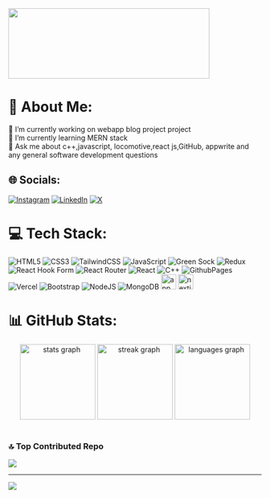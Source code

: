 <img height="140" width="400"  src="https://gist.githubusercontent.com/vininjr/d29bb07bdadb41e4b0923bc8fa748b1a/raw/88f20c9d749d756be63f22b09f3c4ac570bc5101/programming.gif"  />

# 💫 About Me:
🔭 I’m currently working on webapp blog project project <br>🌱 I’m currently learning MERN stack <br>💬 Ask me about c++,javascript, locomotive,react js,GitHub, appwrite and any general software development questions <br>


## 🌐 Socials:
[![Instagram](https://img.shields.io/badge/Instagram-%23E4405F.svg?logo=Instagram&logoColor=white)](https://instagram.com/walkerbuddy._) [![LinkedIn](https://img.shields.io/badge/LinkedIn-%230077B5.svg?logo=linkedin&logoColor=white)](https://linkedin.com/in/karan-sharma-a0724a244) [![X](https://img.shields.io/badge/X-black.svg?logo=X&logoColor=white)](https://x.com/walkerbuddy_) 

# 💻 Tech Stack:
![HTML5](https://img.shields.io/badge/html5-%23E34F26.svg?style=flat&logo=html5&logoColor=white) ![CSS3](https://img.shields.io/badge/css3-%231572B6.svg?style=flat&logo=css3&logoColor=white) ![TailwindCSS](https://img.shields.io/badge/tailwindcss-%2338B2AC.svg?style=flat&logo=tailwind-css&logoColor=white) ![JavaScript](https://img.shields.io/badge/javascript-%23323330.svg?style=flat&logo=javascript&logoColor=%23F7DF1E) ![Green Sock](https://img.shields.io/badge/green%20sock-88CE02?style=flat&logo=greensock&logoColor=white) ![Redux](https://img.shields.io/badge/redux-%23593d88.svg?style=flat&logo=redux&logoColor=white) ![React Hook Form](https://img.shields.io/badge/React%20Hook%20Form-%23EC5990.svg?style=flat&logo=reacthookform&logoColor=white) ![React Router](https://img.shields.io/badge/React_Router-CA4245?style=flat&logo=react-router&logoColor=white) ![React](https://img.shields.io/badge/react-%2320232a.svg?style=flat&logo=react&logoColor=%2361DAFB) ![C++](https://img.shields.io/badge/c++-%2300599C.svg?style=flat&logo=c%2B%2B&logoColor=white) ![GithubPages](https://img.shields.io/badge/github%20pages-121013?style=flat&logo=github&logoColor=white) ![Vercel](https://img.shields.io/badge/vercel-%23000000.svg?style=flat&logo=vercel&logoColor=white) ![Bootstrap](https://img.shields.io/badge/bootstrap-%238511FA.svg?style=flat&logo=bootstrap&logoColor=white) ![NodeJS](https://img.shields.io/badge/node.js-6DA55F?style=flat&logo=node.js&logoColor=white) ![MongoDB](https://img.shields.io/badge/MongoDB-%234ea94b.svg?style=flat&logo=mongodb&logoColor=white)
<img src="https://cdn.jsdelivr.net/gh/devicons/devicon/icons/appwrite/appwrite-original.svg" height="30" alt="appwrite logo"  />
<img src="https://cdn.jsdelivr.net/gh/devicons/devicon/icons/nextjs/nextjs-original.svg" height="30" alt="nextjs logo"  />
# 📊 GitHub Stats:
<div align="center">
  <img src="https://github-readme-stats.vercel.app/api?username=walkerbuddy01&hide_title=false&hide_rank=false&show_icons=true&include_all_commits=true&count_private=true&disable_animations=false&theme=dracula&locale=en&hide_border=false" height="150" alt="stats graph"  />
  <img src="https://streak-stats.demolab.com?user=walkerbuddy01&locale=en&mode=daily&theme=dracula&hide_border=false&border_radius=5" height="150" alt="streak graph"  />
  <img src="https://github-readme-stats.vercel.app/api/top-langs?username=walkerbuddy01&locale=en&hide_title=false&layout=compact&card_width=320&langs_count=5&theme=gruvbox&hide_border=false" height="150" alt="languages graph"  />
</div>

<br clear="both">




### 🔝 Top Contributed Repo
![](https://github-contributor-stats.vercel.app/api?username=walkerbuddy01&limit=5&theme=matrix&combine_all_yearly_contributions=true)

---
[![](https://visitcount.itsvg.in/api?id=walkerbuddy01&label=Profile%20Views&color=12&icon=6&pretty=true)](https://visitcount.itsvg.in)

<!-- Proudly created with GPRM ( https://gprm.itsvg.in ) -->
